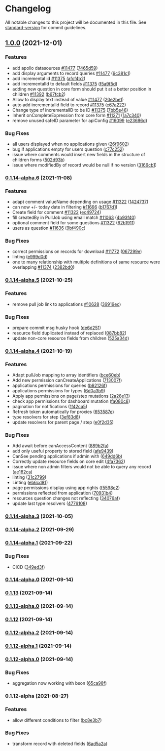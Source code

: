 # Changelog

All notable changes to this project will be documented in this file. See [standard-version](https://github.com/conventional-changelog/standard-version) for commit guidelines.

## [1.0.0](https://github.com/ReliefApplications/emrs-safe-backend/compare/v0.1.14-alpha.6...v1.0.0) (2021-12-01)


### Features

* add apollo datasources [#11477](https://github.com/ReliefApplications/oort-backend/issues/11477) ([7465d59](https://github.com/ReliefApplications/emrs-safe-backend/commits/7465d59dcad0b89dc39987faf33d8140e10a863b))
* add display arguments to record queries [#11477](https://github.com/ReliefApplications/oort-backend/issues/11477) ([9c381c1](https://github.com/ReliefApplications/emrs-safe-backend/commits/9c381c1007ca7ec9bf59e97a3bfeb6c30331396d))
* add incremental id [#11375](https://github.com/ReliefApplications/oort-backend/issues/11375) ([afcf4b2](https://github.com/ReliefApplications/emrs-safe-backend/commits/afcf4b2cfba6256fa106c6a81b5e24ed940bc2ef))
* add incrementalId to default fields [#11375](https://github.com/ReliefApplications/oort-backend/issues/11375) ([f5a9f5d](https://github.com/ReliefApplications/emrs-safe-backend/commits/f5a9f5d661a185996efb7574dd33915a862dcd7e))
* adding new question in core form should put it at a better position in children [#11392](https://github.com/ReliefApplications/oort-backend/issues/11392) ([b67fcb2](https://github.com/ReliefApplications/emrs-safe-backend/commits/b67fcb26e947778c827f3405d52f031174546b6d))
* Allow to display text instead of value [#11477](https://github.com/ReliefApplications/oort-backend/issues/11477) ([20e2be1](https://github.com/ReliefApplications/emrs-safe-backend/commits/20e2be18487ebc5b9dabe5826368dec35288b859))
* auto add incrementalId field to record [#11375](https://github.com/ReliefApplications/oort-backend/issues/11375) ([c67a222](https://github.com/ReliefApplications/emrs-safe-backend/commits/c67a2227b44e330d228c50cdd0fabcb0b789fe25))
* Change type of incrementalID to be ID [#11375](https://github.com/ReliefApplications/oort-backend/issues/11375) ([7bb5e46](https://github.com/ReliefApplications/emrs-safe-backend/commits/7bb5e469fe198c0bfc2aa056ac51383c9d1636a5))
* Inherit onCompleteExpression from core form [#11271](https://github.com/ReliefApplications/oort-backend/issues/11271) ([1a7c340](https://github.com/ReliefApplications/emrs-safe-backend/commits/1a7c3405a4aa500e2893c44389f9f83dadd466ef))
* remove unused safeID parameter for apiConfig [#16099](https://github.com/ReliefApplications/oort-backend/issues/16099) ([e23686d](https://github.com/ReliefApplications/emrs-safe-backend/commits/e23686d5017105400fe2e3cd87d524dc3c39f8d0))


### Bug Fixes

* all users displayed when no applications given ([26f9602](https://github.com/ReliefApplications/emrs-safe-backend/commits/26f960206b8f3b245353196c9e6fa5dfbb2e2977))
* bug if applications empty for users question ([c77c252](https://github.com/ReliefApplications/emrs-safe-backend/commits/c77c252cae4b2fcdb74c6f95d2d21ca15151f701))
* issue where comments would insert new fields in the structure of children forms ([502d93b](https://github.com/ReliefApplications/emrs-safe-backend/commits/502d93bbb56e87f3dcdfd2e80e32c2df372f6b94))
* issue where modifiedBy of record would be null if no version ([3166cb1](https://github.com/ReliefApplications/emrs-safe-backend/commits/3166cb1ac1b3d0a3788d90f65452bd4dd4d11f9f))

### [0.1.14-alpha.6](https://github.com/ReliefApplications/emrs-safe-backend/compare/v0.1.14-alpha.5...v0.1.14-alpha.6) (2021-11-08)


### Features

* adapt comment valueName depending on usage [#11322](https://github.com/ReliefApplications/emrs-safe-backend/issues/11322) ([1424737](https://github.com/ReliefApplications/emrs-safe-backend/commits/14247372d72fecc66f229a61b5cef80ae490cbfd))
* can now +/- today date in filtering [#11696](https://github.com/ReliefApplications/emrs-safe-backend/issues/11696) ([b1767d1](https://github.com/ReliefApplications/emrs-safe-backend/commits/b1767d12098b7728972a8dbb1e2dd2f695834094))
* Create field for comment [#11322](https://github.com/ReliefApplications/emrs-safe-backend/issues/11322) ([ec49724](https://github.com/ReliefApplications/emrs-safe-backend/commits/ec4972428a54f29235d1359756469e7980138c9d))
* fill createdBy in PullJob using email match [#11063](https://github.com/ReliefApplications/emrs-safe-backend/issues/11063) ([4b93f40](https://github.com/ReliefApplications/emrs-safe-backend/commits/4b93f4022c3b1d36a2fa0b89306eca1c941c7657))
* optional comment field for some questions [#11322](https://github.com/ReliefApplications/emrs-safe-backend/issues/11322) ([62b1911](https://github.com/ReliefApplications/emrs-safe-backend/commits/62b1911964539da68819cf9472d61d19aff6ba14))
* users as question [#11636](https://github.com/ReliefApplications/emrs-safe-backend/issues/11636) ([9bf490c](https://github.com/ReliefApplications/emrs-safe-backend/commits/9bf490c3af293e6c9ec41194886e29c3d315d0ed))


### Bug Fixes

* correct permissions on records for download [#11772](https://github.com/ReliefApplications/emrs-safe-backend/issues/11772) ([067299e](https://github.com/ReliefApplications/emrs-safe-backend/commits/067299e9991336c24615999532390bcbd02da7ef))
* linting ([e999d0d](https://github.com/ReliefApplications/emrs-safe-backend/commits/e999d0d57f19fbf806d0fe68cd148ead531934d2))
* one to many relationship with multiple definitions of same resource were overlapping [#11374](https://github.com/ReliefApplications/emrs-safe-backend/issues/11374) ([2382bd0](https://github.com/ReliefApplications/emrs-safe-backend/commits/2382bd0ce40e8619f37aea53e789cbb269d94986))

### [0.1.14-alpha.5](https://github.com/ReliefApplications/emrs-safe-backend/compare/v0.1.14-alpha.4...v0.1.14-alpha.5) (2021-10-25)


### Features

* remove pull job link to applications [#10628](https://github.com/ReliefApplications/emrs-safe-backend/issues/10628) ([36919ec](https://github.com/ReliefApplications/emrs-safe-backend/commits/36919ecbce3111575cfcd0fad1780860dc871368))


### Bug Fixes

* prepare commit msg husky hook ([de6d251](https://github.com/ReliefApplications/emrs-safe-backend/commits/de6d2513050ac291b137a9dab6c41d47df10f8aa))
* resource field duplicated instead of replaced ([087bb82](https://github.com/ReliefApplications/emrs-safe-backend/commits/087bb827519efa69f0fca452ac2c91089e486898))
* update non-core resource fields from children ([525a34d](https://github.com/ReliefApplications/emrs-safe-backend/commits/525a34d0394a7e6d5f40e4a845d576d67e4f0fe1))

### [0.1.14-alpha.4](https://github.com/ReliefApplications/emrs-safe-backend/compare/v0.1.14-alpha.3...v0.1.14-alpha.4) (2021-10-19)


### Features

* Adapt pullJob mapping to array identifiers ([bce60eb](https://github.com/ReliefApplications/emrs-safe-backend/commits/bce60eb7aa309c7157effd5c0199ef9238fd20c2))
* Add new permission canCreateApplications ([713007f](https://github.com/ReliefApplications/emrs-safe-backend/commits/713007fc1b1f318a013b1f1c3d5f156e9cd6009f))
* applications permissions for queries ([b92126f](https://github.com/ReliefApplications/emrs-safe-backend/commits/b92126fd1822262e226ce6ce0c1e8e3df1c7c427))
* applications permissions for types ([6d0a3b9](https://github.com/ReliefApplications/emrs-safe-backend/commits/6d0a3b9a198fbd0c055f3ebbb0b33ce7e3a49d8c))
* Apply app permissions on page/step mutations ([2a28e13](https://github.com/ReliefApplications/emrs-safe-backend/commits/2a28e13a1367486b8714c2589f099c17c093cecc))
* check app permissions for dashboard mutation ([fa080c8](https://github.com/ReliefApplications/emrs-safe-backend/commits/fa080c8912b0116a0dbea0b2bb2013894c2d99b0))
* pagination for notifications ([1f42ca5](https://github.com/ReliefApplications/emrs-safe-backend/commits/1f42ca537e8225d040d44417923113df4fc08250))
* Refresh token automatically for proxies ([653587e](https://github.com/ReliefApplications/emrs-safe-backend/commits/653587ed8c4e5fe445a82833fe18ffc5ccd61ca0))
* type resolvers for step ([3ef83d8](https://github.com/ReliefApplications/emrs-safe-backend/commits/3ef83d830e0fc2ee22507a05fb212333ccd46748))
* update resolvers for parent page / step ([e0f2d35](https://github.com/ReliefApplications/emrs-safe-backend/commits/e0f2d35f04d26ac73c76576ba2ec2a459095466c))


### Bug Fixes

* Add await before canAccessContent ([889b2fa](https://github.com/ReliefApplications/emrs-safe-backend/commits/889b2facc9104e22f99fdadd9b93c2984f5e872b))
* add only useful property to stored field ([afe9439](https://github.com/ReliefApplications/emrs-safe-backend/commits/afe94392f59c00a1b56a3491b755f9eff6a73056))
* CanSee pending applications if admin with ([649dd6b](https://github.com/ReliefApplications/emrs-safe-backend/commits/649dd6b9a8814c12472a2a0126472aaa661a40e9))
* Correctly update resource fields on core edit ([4fa7362](https://github.com/ReliefApplications/emrs-safe-backend/commits/4fa7362ca991eb3852023316f8e7e16ccf1d2928))
* issue where non admin filters would not be able to query any record ([ae182ca](https://github.com/ReliefApplications/emrs-safe-backend/commits/ae182ca40fdc530152ca3d0d02517c2190bf2d93))
* linting ([31c2799](https://github.com/ReliefApplications/emrs-safe-backend/commits/31c2799b9fda2ab1715eb75010c0524dc1b5ed2a))
* Linting ([eb6cd81](https://github.com/ReliefApplications/emrs-safe-backend/commits/eb6cd81130bd2a7d6535a96f6ad3b569fbd329ac))
* page permissions display using app rights ([f5598e2](https://github.com/ReliefApplications/emrs-safe-backend/commits/f5598e2794b7ecfc6fa235823abb6601d6284148))
* permissions reflected from application ([70931b4](https://github.com/ReliefApplications/emrs-safe-backend/commits/70931b4b44cc3887f74b0f2d9d739a226341a0d8))
* resources question changes not reflecting ([34076af](https://github.com/ReliefApplications/emrs-safe-backend/commits/34076afc98ff148aa837c2298530881cef8b7c17))
* update last type resolvers ([4776108](https://github.com/ReliefApplications/emrs-safe-backend/commits/477610831ed4c72b18410eee4ea3c3dbd53ed3d7))

### [0.1.14-alpha.3](https://github.com/ReliefApplications/emrs-safe-backend/compare/v0.1.14...v0.1.14-alpha.3) (2021-10-05)

### [0.1.14-alpha.2](https://github.com/ReliefApplications/emrs-safe-backend/compare/v0.1.14-alpha.1...v0.1.14-alpha.2) (2021-09-29)

### [0.1.14-alpha.1](https://github.com/ReliefApplications/emrs-safe-backend/compare/v0.1.14-alpha.0...v0.1.14-alpha.1) (2021-09-22)


### Bug Fixes

* CICD ([349ed3f](https://github.com/ReliefApplications/emrs-safe-backend/commits/349ed3fbc6a87e45201432a93a32804c3e660d5d))

### [0.1.14-alpha.0](https://github.com/ReliefApplications/emrs-safe-backend/compare/v0.1.13...v0.1.14-alpha.0) (2021-09-14)

### [0.1.13](https://github.com/ReliefApplications/emrs-safe-backend/compare/v0.1.13-alpha.0...v0.1.13) (2021-09-14)

### [0.1.13-alpha.0](https://github.com/ReliefApplications/emrs-safe-backend/compare/v0.1.12...v0.1.13-alpha.0) (2021-09-14)

### [0.1.12](https://github.com/ReliefApplications/emrs-safe-backend/compare/v0.1.12-alpha.2...v0.1.12) (2021-09-14)

### [0.1.12-alpha.2](https://github.com/ReliefApplications/emrs-safe-backend/compare/v0.1.12-alpha.1...v0.1.12-alpha.2) (2021-09-14)

### [0.1.12-alpha.1](https://github.com/ReliefApplications/emrs-safe-backend/compare/v0.1.12-alpha.0...v0.1.12-alpha.1) (2021-09-14)

### [0.1.12-alpha.0](https://github.com/ReliefApplications/emrs-safe-backend/compare/v0.1.12-alpha...v0.1.12-alpha.0) (2021-09-14)


### Bug Fixes

* aggregation now working with bson ([65ca98f](https://github.com/ReliefApplications/emrs-safe-backend/commits/65ca98fab275bc3f098d80eb505c24b6c3d11fd0))

### 0.1.12-alpha (2021-08-27)


### Features

* allow different conditions to filter ([bc8e3b7](https://github.com/ReliefApplications/emrs-safe-backend/commits/bc8e3b7de65b0b9076ff1146ddf725bc6a8258bf))


### Bug Fixes

* transform record with deleted fields ([6ad5a2a](https://github.com/ReliefApplications/emrs-safe-backend/commits/6ad5a2ac87f12fcaf8bca461f29f6d3b89f3f605))
